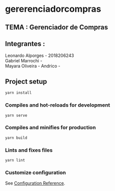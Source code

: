 # gererenciadorcompras

## TEMA : Gerenciador de Compras 
## Integrantes :
Leonardo Alporges - 2018206243   
Gabriel Marrochi -    
Mayara Oliveira -
Andrico -     
## Project setup
```
yarn install
```

### Compiles and hot-reloads for development
```
yarn serve
```

### Compiles and minifies for production
```
yarn build
```

### Lints and fixes files
```
yarn lint
```

### Customize configuration
See [Configuration Reference](https://cli.vuejs.org/config/).
